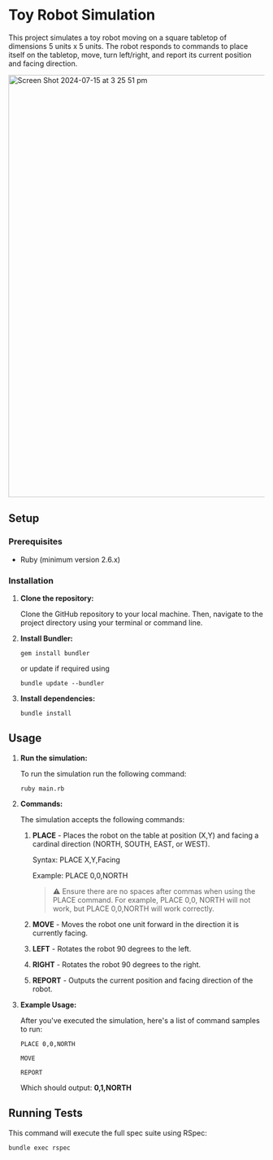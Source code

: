 # Toy Robot Simulation

This project simulates a toy robot moving on a square tabletop of dimensions 5 units x 5 units. The robot responds to commands to place itself on the tabletop, move, turn left/right, and report its current position and facing direction.

<img width="830" alt="Screen Shot 2024-07-15 at 3 25 51 pm" src="https://github.com/user-attachments/assets/8f49873b-7d39-4d84-baa1-61fdbd9827b4">

## Setup

### Prerequisites

- Ruby (minimum version 2.6.x)

### Installation

1. **Clone the repository:**

   Clone the GitHub repository to your local machine. Then, navigate to the project directory using your terminal or command line.

2. **Install Bundler:**

   ```
   gem install bundler
   ```
   or update if required using 
   ```
   bundle update --bundler
   ```

3. **Install dependencies:**

   ```
   bundle install
   ```

## Usage

1. **Run the simulation:**

   To run the simulation run the following command:

   ```
   ruby main.rb
   ```

2. **Commands:**

   The simulation accepts the following commands:

   1. **PLACE** - Places the robot on the table at position (X,Y) and facing a cardinal direction (NORTH, SOUTH, EAST, or WEST).
      
      Syntax: PLACE X,Y,Facing
      
      Example: PLACE 0,0,NORTH

      > :warning: Ensure there are no spaces after commas when using the PLACE command. For example, PLACE 0,0, NORTH will not work, but PLACE 0,0,NORTH will work correctly.
        
   3. **MOVE** - Moves the robot one unit forward in the direction it is currently facing.
   4. **LEFT** - Rotates the robot 90 degrees to the left.
   5. **RIGHT** - Rotates the robot 90 degrees to the right.
   6. **REPORT** - Outputs the current position and facing direction of the robot.

3. **Example Usage:**

   After you've executed the simulation, here's a list of command samples to run:

   ```
   PLACE 0,0,NORTH
   ```
   
   ```
   MOVE
   ```

   ```
   REPORT
   ```

   Which should output: **0,1,NORTH**

## Running Tests

   This command will execute the full spec suite using RSpec:

   ```
   bundle exec rspec
   ```
